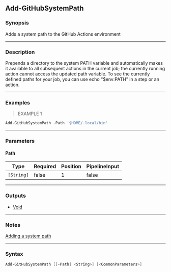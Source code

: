 Add-GitHubSystemPath
--------------------

### Synopsis
Adds a system path to the GitHub Actions environment

---

### Description

Prepends a directory to the system PATH variable and automatically makes it available to all subsequent actions in the current job;
the currently running action cannot access the updated path variable. To see the currently defined paths for your job, you can use
echo "$env:PATH" in a step or an action.

---

### Examples
> EXAMPLE 1

```PowerShell
Add-GitHubSystemPath -Path '$HOME/.local/bin'
```

---

### Parameters
#### **Path**

|Type      |Required|Position|PipelineInput|
|----------|--------|--------|-------------|
|`[String]`|false   |1       |false        |

---

### Outputs
* [Void](https://learn.microsoft.com/en-us/dotnet/api/System.Void)

---

### Notes
[Adding a system path](https://docs.github.com/en/actions/writing-workflows/choosing-what-your-workflow-does/workflow-commands-for-github-actions#adding-a-system-path)

---

### Syntax
```PowerShell
Add-GitHubSystemPath [[-Path] <String>] [<CommonParameters>]
```
